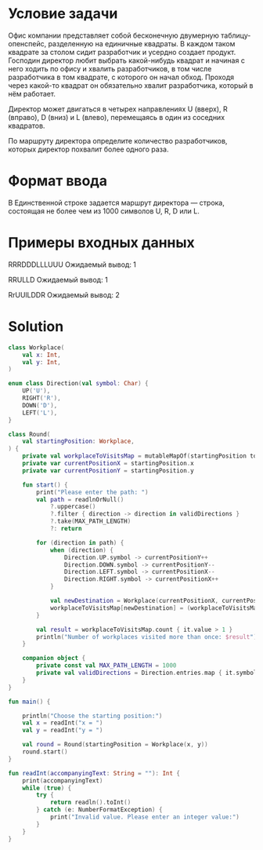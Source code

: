 # Условие задачи
Офис компании представляет собой бесконечную двумерную таблицу-опенспейс, разделенную на единичные квадраты. В каждом таком квадрате за столом сидит разработчик и усердно создает продукт. Господин директор любит выбрать какой-нибудь квадрат и начиная с него ходить по офису и хвалить разработчиков, в том числе разработчика в том квадрате, с которого он начал обход. Проходя через какой-то квадрат он обязательно хвалит разработчика, который в нём работает. 

Директор может двигаться в четырех направлениях U (вверх), R (вправо), D (вниз) и L (влево), перемещаясь в один из соседних квадратов.

По маршруту директора определите количество разработчиков, которых директор похвалит более одного раза.

# Формат ввода
В Единственной строке задается маршрут директора — строка, состоящая не более чем из 1000 символов U, R, D или L.

# Примеры входных данных
RRRDDDLLLUUU  Ожидаемый вывод: 1

RRULLD  Ожидаемый вывод: 1

RrUUlLDDR Ожидаемый вывод: 2


Solution
==========
```kotlin
class Workplace(
    val x: Int,
    val y: Int,
)

enum class Direction(val symbol: Char) {
    UP('U'),
    RIGHT('R'),
    DOWN('D'),
    LEFT('L'),
}

class Round(
    val startingPosition: Workplace,
) {
    private val workplaceToVisitsMap = mutableMapOf(startingPosition to 1)
    private var currentPositionX = startingPosition.x
    private var currentPositionY = startingPosition.y

    fun start() {
        print("Please enter the path: ")
        val path = readlnOrNull()
            ?.uppercase()
            ?.filter { direction -> direction in validDirections }
            ?.take(MAX_PATH_LENGTH)
            ?: return

        for (direction in path) {
            when (direction) {
                Direction.UP.symbol -> currentPositionY++
                Direction.DOWN.symbol -> currentPositionY--
                Direction.LEFT.symbol -> currentPositionX--
                Direction.RIGHT.symbol -> currentPositionX++
            }

            val newDestination = Workplace(currentPositionX, currentPositionY)
            workplaceToVisitsMap[newDestination] = (workplaceToVisitsMap[newDestination] ?: 0) + 1
        }

        val result = workplaceToVisitsMap.count { it.value > 1 }
        println("Number of workplaces visited more than once: $result")
    }

    companion object {
        private const val MAX_PATH_LENGTH = 1000
        private val validDirections = Direction.entries.map { it.symbol }
    }
}

fun main() {

    println("Choose the starting position:")
    val x = readInt("x = ")
    val y = readInt("y = ")

    val round = Round(startingPosition = Workplace(x, y))
    round.start()
}

fun readInt(accompanyingText: String = ""): Int {
    print(accompanyingText)
    while (true) {
        try {
            return readln().toInt()
        } catch (e: NumberFormatException) {
            print("Invalid value. Please enter an integer value:")
        }
    }
}
```
